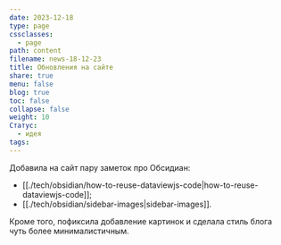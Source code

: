 ```yaml
---
date: 2023-12-18
type: page
cssclasses:
  - page
path: content
filename: news-18-12-23
title: Обновления на сайте
share: true
menu: false
blog: true
toc: false
collapse: false
weight: 10
Статус:
  - идея
tags: 
---
```



Добавила на сайт пару заметок про Обсидиан:
- [[./tech/obsidian/how-to-reuse-dataviewjs-code|how-to-reuse-dataviewjs-code]];
- [[./tech/obsidian/sidebar-images|sidebar-images]].

Кроме того, пофиксила добавление картинок и сделала стиль блога чуть более минималистичным.
